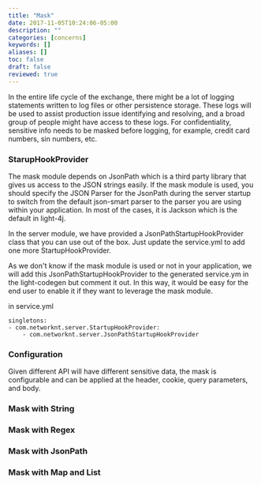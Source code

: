```yaml
---
title: "Mask"
date: 2017-11-05T10:24:06-05:00
description: ""
categories: [concerns]
keywords: []
aliases: []
toc: false
draft: false
reviewed: true
---
```


In the entire life cycle of the exchange, there might be a lot of logging statements written to log files or other persistence storage. These logs will be used to assist production issue identifying and resolving, and a broad group of people might have access to these logs. For confidentiality, sensitive info needs to be masked before logging, for example, credit card numbers, sin numbers, etc.

### StarupHookProvider

The mask module depends on JsonPath which is a third party library that gives us access to the JSON strings easily. If the mask module is used, you should specify the JSON Parser for the JsonPath during the server startup to switch from the default json-smart parser to the parser you are using within your application. In most of the cases, it is Jackson which is the default in light-4j.

In the server module, we have provided a JsonPathStartupHookProvider class that you can use out of the box. Just update the service.yml to add one more StartupHookProvider. 

As we don't know if the mask module is used or not in your application, we will add this JsonPathStartupHookProvider to the generated service.ym in the light-codegen but comment it out. In this way, it would be easy for the end user to enable it if they want to leverage the mask module. 

in service.yml
```
singletons:
- com.networknt.server.StartupHookProvider:
    - com.networknt.server.JsonPathStartupHookProvider
```

### Configuration

Given different API will have different sensitive data, the mask is configurable and can be applied at the header, cookie, query parameters, and body.

### Mask with String

### Mask with Regex

### Mask with JsonPath

### Mask with Map and List


